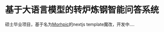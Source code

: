 # 基于大语言模型的转炉炼钢智能问答系统

硕士毕业项目，基于名为[Morhpic](https://vercel.com/templates/next.js/morphic-ai-answer-engine-generative-ui)的nextjs template魔改，开发中....